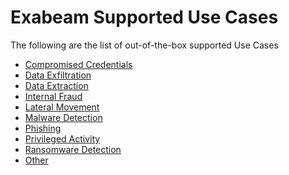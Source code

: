Exabeam Supported Use Cases
===========================

The following are the list of out-of-the-box supported Use Cases

* [Compromised Credentials](UseCases/usecase_compromised_credentials.md)
* [Data Exfiltration](UseCases/usecase_data_exfiltration.md)
* [Data Extraction](UseCases/usecase_data_extraction.md)
* [Internal Fraud](UseCases/usecase_internal_fraud.md)
* [Lateral Movement](UseCases/usecase_lateral_movement.md)
* [Malware Detection](UseCases/usecase_malware_detection.md)
* [Phishing](UseCases/usecase_phishing.md)
* [Privileged Activity](UseCases/usecase_privileged_activity.md)
* [Ransomware Detection](UseCases/usecase_ransomware_detection.md)
* [Other](UseCases/usecase_other.md)
